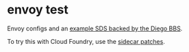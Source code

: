 # envoy test

Envoy configs and an [example SDS backed by the Diego BBS](src/bbs-sds).

To try this with Cloud Foundry, use the [sidecar patches](https://github.com/cf-container-networking/sidecar-patches).
